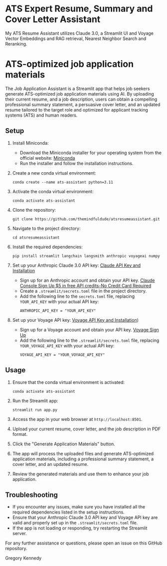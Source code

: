 # ATS Expert Resume, Summary and Cover Letter Assistant
My ATS Resume Assistant utilizes Claude 3.0, a Streamlit UI and Voyage Vector Embeddings and RAG retrieval, Nearest Neighbor Search and Reranking.

# ATS-optimized job application materials
The Job Application Assistant is a Streamlit app that helps job seekers generate ATS-optimized job application materials using AI. By uploading their current resume, and a job description, users can obtain a compelling professional summary statement, a persuasive cover letter, and an updated resume tailored to the target role and optimized for applicant tracking systems (ATS) and human readers.

## Setup
1. Install Miniconda:
   - Download the Miniconda installer for your operating system from the official website: [Miniconda](https://docs.conda.io/en/latest/miniconda.html)
   - Run the installer and follow the installation instructions.

2. Create a new conda virtual environment:
   ```
   conda create --name ats-assistant python=3.11
   ```

3. Activate the conda virtual environment:
   ```
   conda activate ats-assistant
   ```

4. Clone the repository:
   ```
   git clone https://github.com/themindfuldude/atsresumeassistant.git
   ```

5. Navigate to the project directory:
   ```
   cd atsresumeassistant
   ```

6. Install the required dependencies:
   ```
   pip install streamlit langchain langsmith anthropic voyageai numpy
   ```

7. Set up your Anthropic Claude 3.0 API key: [Claude API Key and Installation](https://docs.anthropic.com/claude/docs/getting-access-to-claude)
   - Sign up for an Anthropic account and obtain your API key. [Claude Console Sign Up $5 in free API credits-No Credit Card Required](https://console.anthropic.com)
   - Create a `.streamlit/secrets.toml` file in the project directory.
   - Add the following line to the `secrets.toml` file, replacing `YOUR_API_KEY` with your actual API key:
     ```
     ANTHROPIC_API_KEY = "YOUR_API_KEY"
     ```

8. Set up your Voyage API key: [Voyage API Key and Installation](https://docs.voyageai.com/docs/api-key-and-installation))
   - Sign up for a Voyage account and obtain your API key. [Voyage Sign Up](https://www.voyageai.com/?ref=anthropic)
   - Add the following line to the `.streamlit/secrets.toml` file, replacing `YOUR_VOYAGE_API_KEY` with your actual API key:
     ```
     VOYAGE_API_KEY = "YOUR_VOYAGE_API_KEY"
     ```

## Usage
1. Ensure that the conda virtual environment is activated:
   ```
   conda activate ats-assistant
   ```

2. Run the Streamlit app:
   ```
   streamlit run app.py
   ```

3. Access the app in your web browser at `http://localhost:8501`.

4. Upload your current resume, cover letter, and the job description in PDF format.

5. Click the "Generate Application Materials" button.

6. The app will process the uploaded files and generate ATS-optimized application materials, including a professional summary statement, a cover letter, and an updated resume.

7. Review the generated materials and use them to enhance your job application.

## Troubleshooting
- If you encounter any issues, make sure you have installed all the required dependencies listed in the setup instructions.
- Ensure that your Anthropic Claude 3.0 API key and Voyage API key are valid and properly set up in the `.streamlit/secrets.toml` file.
- If the app is not loading or responding, try restarting the Streamlit server.

For any further assistance or questions, please open an issue on this GitHub repository.

Gregory Kennedy

